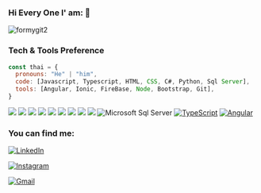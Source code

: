 
### Hi Every One I' am: 👋

![formygit2](https://user-images.githubusercontent.com/112722029/191138563-b7970a59-4d6b-47c9-8dfd-f5dd09c85074.png)

### Tech & Tools Preference

```javascript
const thai = {
  pronouns: "He" | "him",
  code: [Javascript, Typescript, HTML, CSS, C#, Python, Sql Server],
  tools: [Angular, Ionic, FireBase, Node, Bootstrap, Git],
}
```

<img src = "https://img.shields.io/badge/-HTML5-E34F26?style=flat&logo=html5&logoColor=white">  <img src = "https://img.shields.io/badge/-CSS3-1572B6?style=flat&logo=css3&logoColor=white">  <img src="https://img.shields.io/badge/-Bootstrap-563D7C?style=flat&logo=bootstrap&logoColor=white"> 
<img src="https://img.shields.io/badge/-JavaScript-eed718?style=flat&logo=javascript&logoColor=ffffff">  <img src="https://img.shields.io/badge/-MySQL-F29111?style=flat&logo=mysql&logoColor=FFFFFF">  <img src="https://img.shields.io/badge/-Firebase-FFA611?style=flat&logo=firebase&logoColor=FFFFFF"> 
<img src="http://img.shields.io/badge/-Git-F1502F?style=flat&logo=git&logoColor=FFFFFF">  <img src="http://img.shields.io/badge/-Github-000000?style=flat&logo=github&logoColor=FFFFFF">  <img src="http://img.shields.io/badge/-VS%20Code-007ACC?style=flat&logo=visual%20studio%20code&logoColor=white"> ![Microsoft Sql Server](https://img.shields.io/badge/-Sql%20Server-CC2927?style=flat-square&logo=microsoft-sql-server&logoColor=ffffff) [![TypeScript](https://img.shields.io/badge/-TypeScript-007ACC?style=flat-square&logo=typescript&link=https://github.com/LuizCarlosAbbott/)](https://github.com/LuizCarlosAbbott/) [![Angular](https://img.shields.io/badge/-Angular-DD0031?style=flat-square&logo=angular&link=https://github.com/LuizCarlosAbbott/)](https://github.com/LuizCarlosAbbott/)


### You can find me:
<a href="https://www.linkedin.com/in/francis-beltre-22b899250/" target="_blank"><img src="https://img.shields.io/badge/LinkedIn-%230077B5.svg?&style=flat-square&logo=linkedin&logoColor=white" alt="LinkedIn"></a>

<a href="https://www.instagram.com/bryant__24___/" target="_blank"><img src="https://img.shields.io/badge/Instagram-%23E4405F.svg?&style=flat-square&logo=instagram&logoColor=white" alt="Instagram"></a>

[![Gmail](https://img.shields.io/badge/-GMAIL-D14836?style=for-the-badge&logo=gmail&logoColor=white)](mailto:beltrebryant07@gmail.com)
